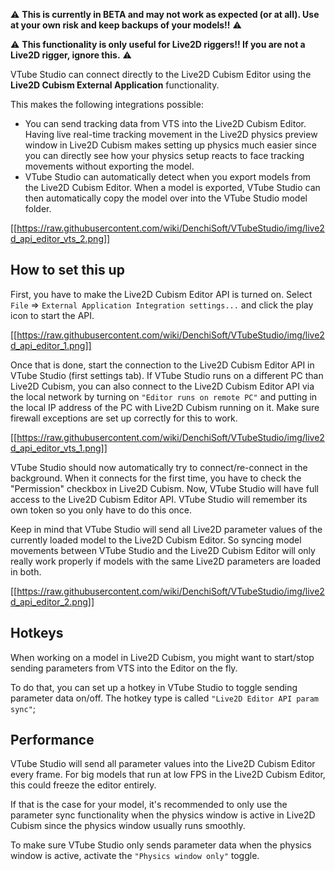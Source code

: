 ⚠️ **This is currently in BETA and may not work as expected (or at all). Use at your own risk and keep backups of your models!!** ⚠️ 

⚠️ **This functionality is only useful for Live2D riggers!! If you are not a Live2D rigger, ignore this.** ⚠️ 

VTube Studio can connect directly to the Live2D Cubism Editor using the **Live2D Cubism External Application** functionality.

This makes the following integrations possible:
* You can send tracking data from VTS into the Live2D Cubism Editor. Having live real-time tracking movement in the Live2D physics preview window in Live2D Cubism makes setting up physics much easier since you can directly see how your physics setup reacts to face tracking movements without exporting the model.
* VTube Studio can automatically detect when you export models from the Live2D Cubism Editor. When a model is exported, VTube Studio can then automatically copy the model over into the VTube Studio model folder.

[[https://raw.githubusercontent.com/wiki/DenchiSoft/VTubeStudio/img/live2d_api_editor_vts_2.png]]

## How to set this up

First, you have to make the Live2D Cubism Editor API is turned on. Select `File` => `External Application Integration settings...` and click the play icon to start the API.

[[https://raw.githubusercontent.com/wiki/DenchiSoft/VTubeStudio/img/live2d_api_editor_1.png]]

Once that is done, start the connection to the Live2D Cubism Editor API in VTube Studio (first settings tab). If VTube Studio runs on a different PC than Live2D Cubism, you can also connect to the Live2D Cubism Editor API via the local network by turning on `"Editor runs on remote PC"` and putting in the local IP address of the PC with Live2D Cubism running on it. Make sure firewall exceptions are set up correctly for this to work.

[[https://raw.githubusercontent.com/wiki/DenchiSoft/VTubeStudio/img/live2d_api_editor_vts_1.png]]

VTube Studio should now automatically try to connect/re-connect in the background. When it connects for the first time, you have to check the "Permission" checkbox in Live2D Cubism. Now, VTube Studio will have full access to the Live2D Cubism Editor API. VTube Studio will remember its own token so you only have to do this once.

Keep in mind that VTube Studio will send all Live2D parameter values of the currently loaded model to the Live2D Cubism Editor. So syncing model movements between VTube Studio and the Live2D Cubism Editor will only really work properly if models with the same Live2D parameters are loaded in both.

[[https://raw.githubusercontent.com/wiki/DenchiSoft/VTubeStudio/img/live2d_api_editor_2.png]]

## Hotkeys

When working on a model in Live2D Cubism, you might want to start/stop sending parameters from VTS into the Editor on the fly.

To do that, you can set up a hotkey in VTube Studio to toggle sending parameter data on/off. The hotkey type is called `"Live2D Editor API param sync"`;

## Performance

VTube Studio will send all parameter values into the Live2D Cubism Editor every frame. For big models that run at low FPS in the Live2D Cubism Editor, this could freeze the editor entirely.

If that is the case for your model, it's recommended to only use the parameter sync functionality when the physics window is active in Live2D Cubism since the physics window usually runs smoothly.

To make sure VTube Studio only sends parameter data when the physics window is active, activate the `"Physics window only"` toggle.




